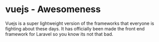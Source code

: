 # vuejs - Awesomeness

Vuejs is a super lightweight version of the frameworks that everyone is fighting about these days. It has officially been
made the front end framework for Laravel so you know its not that bad.


